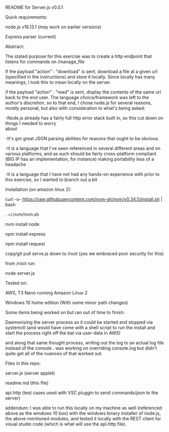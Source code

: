 README for Server.js v0.0.1

Quick requirements:

node.js v16.13.1 (may work on earlier versions)

Express parser (current)



Abstract:

The stated purpose for this exercise was to create a http endpoint that listens for commands on /manage_file

If the payload "action" : "download" is sent, download a file at a given url (specified in the instructions) and store
it locally. Since locally has many meanings, I took this to mean locally on the server.

if the payload "action" : "read" is sent, display the contents of the same url back to the end user. 
The language choice/framework was left to the author's discretion, so to that end, I chose node.js for several reasons, mostly personal, but also with consideration to what's being asked:

-Node.js already has a fairly full http error stack built in, so this cut down on things I needed to worry  
    about

-It's got great JSON parsing abilities for reasons that ought to be obvious.

-It is a language that I've seen referenced in several different areas and on various platforms, and as such
    should be fairly cross-platform compliant (BIG IP has an implementation, for instance) making portability less of a headache

-It is a language that I have not had any hands-on experience with prior to this exercise, so I wanted to
    branch out a bit

Installation (on amazon linux 2):

curl -o- https://raw.githubusercontent.com/nvm-sh/nvm/v0.34.0/install.sh | bash

. ~/.nvm/nvm.sh

nvm install node

npm install express

npm install request

copy/git pull serve.js down to /root (yes we embraced poor security for this)

from /root run:

node server.js


Tested on:

AWS, T3 Nano running Amazon Linux 2

Windows 10 home edition (With some minor path changes)


Some items being worked on but ran out of time to finish:

Daemonizing the server process so it could be started and stopped via systemctl (and would have come with a shell script to run the install and start the process right off the bat via user-data in AWS)

and along that same thought process, writing out the log to an actual log file instead of the console.. was working on overriding console.log but didn't quite get all of the nuances of that worked out.


Files in this repo:

server.js (server applet)

readme.md (this file)

api.http (test cases used with VSC pluggin to send commands/json to the server)


addendum:
I was able to run this locally on my machine as well (referenced above as the windows 10 box) with the windows binary installer of node.js, the above mentioned modules, and tested it locally with the REST client for visual studio code (which is what will use the api.http file). 
